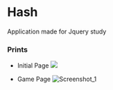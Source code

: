 # Hash
Application made for Jquery study

### Prints

- Initial Page
![](https://user-images.githubusercontent.com/41880119/87885061-45924c00-c9e9-11ea-836b-081785f8e08a.png)

- Game Page
![Screenshot_1](https://user-images.githubusercontent.com/41880119/87885058-44f9b580-c9e9-11ea-910a-eb816a6c4495.png)
